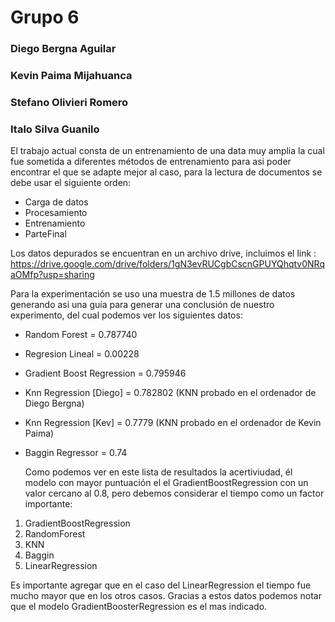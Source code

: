 # Grupo 6
### Diego Bergna Aguilar
### Kevin Paima Mijahuanca
### Stefano Olivieri Romero
### Italo Silva Guanilo
El trabajo actual consta de un entrenamiento de una data muy amplia la cual fue sometida a diferentes métodos de entrenamiento para asi poder encontrar el que se adapte mejor al caso, para la lectura de documentos se debe usar el siguiente orden:
* Carga de datos
* Procesamiento
* Entrenamiento
* ParteFinal

Los datos depurados se encuentran en un archivo drive, incluimos el link :
https://drive.google.com/drive/folders/1gN3evRUCgbCscnGPUYQhqtv0NRqaOMfp?usp=sharing

  Para la experimentación se uso una muestra de 1.5 millones de datos generando asi una guía para generar una conclusión de nuestro experimento, del cual podemos ver los siguientes datos:
+ Random Forest = 0.787740
+ Regresion Lineal = 0.00228
+ Gradient Boost Regression = 0.795946
+ Knn Regression [Diego] = 0.782802 (KNN probado en el ordenador de Diego Bergna)
+ Knn Regression [Kev] = 0.7779 (KNN probado en el ordenador de Kevin Paima)
+ Baggin Regressor = 0.74

  Como podemos ver en este lista de resultados la acertiviudad, él modelo con mayor puntuación el el GradientBoostRegression con un valor cercano al 0.8, pero debemos considerar el tiempo como un factor importante:
1. GradientBoostRegression
2. RandomForest
3. KNN
4. Baggin 
5. LinearRegression

  
  Es importante agregar que en el caso del LinearRegression el tiempo fue mucho mayor que en los otros casos. Gracias a estos datos podemos notar que el modelo GradientBoosterRegression es el mas indicado.

